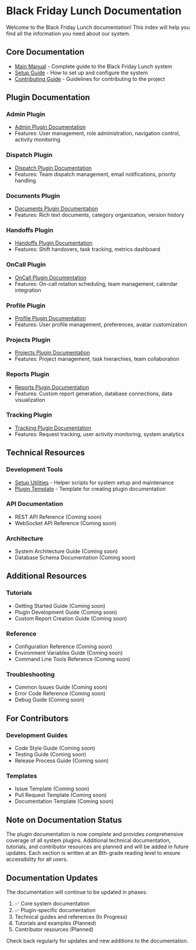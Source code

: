 # Black Friday Lunch Documentation

Welcome to the Black Friday Lunch documentation! This index will help you find all the information you need about our system.

## Core Documentation

- [Main Manual](manual.md) - Complete guide to the Black Friday Lunch system
- [Setup Guide](../SETUP.md) - How to set up and configure the system
- [Contributing Guide](../CONTRIBUTING.md) - Guidelines for contributing to the project

## Plugin Documentation

### Admin Plugin
- [Admin Plugin Documentation](plugins/admin.md)
- Features: User management, role administration, navigation control, activity monitoring

### Dispatch Plugin
- [Dispatch Plugin Documentation](plugins/dispatch.md)
- Features: Team dispatch management, email notifications, priority handling

### Documents Plugin
- [Documents Plugin Documentation](plugins/documents.md)
- Features: Rich text documents, category organization, version history

### Handoffs Plugin
- [Handoffs Plugin Documentation](plugins/handoffs.md)
- Features: Shift handovers, task tracking, metrics dashboard

### OnCall Plugin
- [OnCall Plugin Documentation](plugins/oncall.md)
- Features: On-call rotation scheduling, team management, calendar integration

### Profile Plugin
- [Profile Plugin Documentation](plugins/profile.md)
- Features: User profile management, preferences, avatar customization

### Projects Plugin
- [Projects Plugin Documentation](plugins/projects.md)
- Features: Project management, task hierarchies, team collaboration

### Reports Plugin
- [Reports Plugin Documentation](plugins/reports.md)
- Features: Custom report generation, database connections, data visualization

### Tracking Plugin
- [Tracking Plugin Documentation](plugins/tracking.md)
- Features: Request tracking, user activity monitoring, system analytics

## Technical Resources

### Development Tools
- [Setup Utilities](../utils/setup_utils.py) - Helper scripts for system setup and maintenance
- [Plugin Template](plugin_template.md) - Template for creating plugin documentation

### API Documentation
- REST API Reference (Coming soon)
- WebSocket API Reference (Coming soon)

### Architecture
- System Architecture Guide (Coming soon)
- Database Schema Documentation (Coming soon)

## Additional Resources

### Tutorials
- Getting Started Guide (Coming soon)
- Plugin Development Guide (Coming soon)
- Custom Report Creation Guide (Coming soon)

### Reference
- Configuration Reference (Coming soon)
- Environment Variables Guide (Coming soon)
- Command Line Tools Reference (Coming soon)

### Troubleshooting
- Common Issues Guide (Coming soon)
- Error Code Reference (Coming soon)
- Debug Guide (Coming soon)

## For Contributors

### Development Guides
- Code Style Guide (Coming soon)
- Testing Guide (Coming soon)
- Release Process Guide (Coming soon)

### Templates
- Issue Template (Coming soon)
- Pull Request Template (Coming soon)
- Documentation Template (Coming soon)

## Note on Documentation Status

The plugin documentation is now complete and provides comprehensive coverage of all system plugins. Additional technical documentation, tutorials, and contributor resources are planned and will be added in future updates. Each section is written at an 8th-grade reading level to ensure accessibility for all users.

## Documentation Updates

The documentation will continue to be updated in phases:
1. ✅ Core system documentation
2. ✅ Plugin-specific documentation
3. Technical guides and references (In Progress)
4. Tutorials and examples (Planned)
5. Contributor resources (Planned)

Check back regularly for updates and new additions to the documentation.

